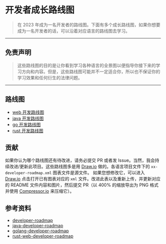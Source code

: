 # 开发者成长路线图

> 在 2023 年成为一名开发者的路线图。下面有多个成长路线图，如果你想要成为一名开发者的话，可以沿着对应语言的路线图去学习。
------

## **免责声明**

> 这些路线图的目的是让你看到学习各种语言的全景图以便指导你接下来的学习方向和内容。但是，这些路线图可能并不一定适合你，所以也不保证你的学习效果和任何衍生的法律问题。
------

## 路线图

- [web 开发路线图](./web-developer-roadmap/README.md)
- [java 开发路线图](./java-developer-roadmap/README.md)
- [go 开发路线图](./go-developer-roadmap/README.md)
- [rust 开发路线图](./rust-developer-roadmap/README.md)

## 贡献

如果你认为哪个路线图还有待改进，请务必提交 PR 或者发 Issue。当然，我会持续改进/更新此项目。这些路线图多是用 [Draw.io](https://www.draw.io/) 做的。各语言项目文件下的 `xx-developer-roadmap.xml` 图表文件是源文件。 如果您想修改它，可以进入 [Draw.io](https://www.draw.io/) 点击打开已有图表对应的 `xml` 文件。改进此表以及重新上传，并更新对应的 README 文件内容和图片，然后提交 PR（以 400% 的缩放导出为 PNG 格式并使用 [Compressor.io](https://compressor.io/compress) 来压缩它）。

## 参考资料

- [developer-roadmap](https://github.com/kamranahmedse/developer-roadmap)
- [java-developer-roadmap](https://github.com/s4kibs4mi/java-developer-roadmap)
- [golang-developer-roadmap](https://github.com/Alikhll/golang-developer-roadmap)
- [rust-web-developer-roadmap](https://github.com/anshulrgoyal/rust-web-developer-roadmap)
